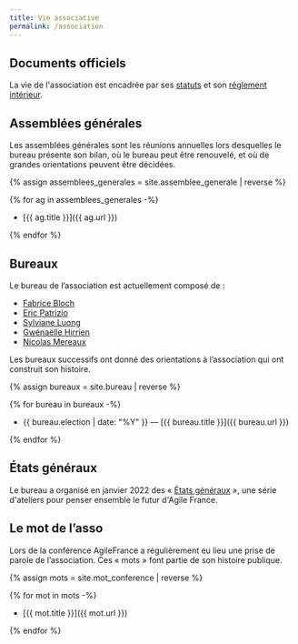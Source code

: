 ```yaml
---
title: Vie associative
permalink: /association
---
```


## Documents officiels

La vie de l'association est encadrée par ses [statuts](/statuts) et son [réglement intérieur](/reglement).

## Assemblées générales

Les assemblées générales sont les réunions annuelles lors desquelles le bureau présente son bilan, où le bureau peut être renouvelé, et où de grandes orientations peuvent être décidées.

{% assign assemblees_generales = site.assemblee_generale | reverse %}

{% for ag in assemblees_generales -%}

- [{{ ag.title }}]({{ ag.url }})

{% endfor %}

## Bureaux

Le bureau de l’association est actuellement composé de :

- [Fabrice Bloch](https://fr.linkedin.com/in/fabrice-bloch-4b9b5194)
- [Eric Patrizio](https://fr.linkedin.com/in/eric-patrizio-215832)
- [Sylviane Luong](https://fr.linkedin.com/in/sylviane-luong-56471541)
- [Gwénaëlle Hirrien](https://fr.linkedin.com/in/gwenaellehirrien)
- [Nicolas Mereaux](https://fr.linkedin.com/in/nicolas-mereaux-97a00635)

Les bureaux successifs ont donné des orientations à l’association qui ont construit son histoire.

{% assign bureaux = site.bureau | reverse %}

{% for bureau in bureaux -%}

- {{ bureau.election | date: "%Y" }} — [{{ bureau.title }}]({{ bureau.url }})

{% endfor %}

## États généraux

Le bureau a organisé en janvier 2022 des « [États généraux](/etats-generaux-2022) », une série d'ateliers pour penser ensemble le futur d'Agile France.

## Le mot de l’asso

Lors de la conférence AgileFrance a régulièrement eu lieu une prise de parole de l’association. Ces « mots » font partie de son histoire publique.

{% assign mots = site.mot_conference | reverse %}

{% for mot in mots -%}

- [{{ mot.title }}]({{ mot.url }})

{% endfor %}
